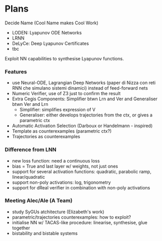 # Plans

Decide Name (Cool Name makes Cool Work)
- LODEN: Lyapunov ODE Networks
- LRNN
- DeLyCe: Deep Lyapunov Certificates
- tbc

Exploit NN capabilities to synthesise Lyapunov functions. 

### Features

- use Neural-ODE, Lagrangian Deep Networks (paper di Nizza con reti RNN che simulano sistemi dinamici) instead of feed-forward nets
- Numeric Verifier, use of Z3 just to confirm the result
- Extra Cegis Components: Simplifier btwn Lrn and Ver and Generaliser btwn Ver and Lrn
  - Simplifier: simplifies expression of V
  - Generaliser: either develops trajectories from the ctx, or gives a parametric ctx
- Automatic Activation Selection (Darboux or Handelmann - inspired)
- Template as counterexamples (parametric ctx?)
- Trajectories as counterexamples

### Difference from LNN

- new loss function: need a continuous loss
- bias = True and last layer w/ weights, not just ones
- support for several activation functions: quadratic, parabolic ramp, linear/quadratic
- support non-poly activations: log, trigonometry 
- support for dReal verifier in combination with non-poly activations

### Meeting Alec/Ale (A Team)

- study SyGUs atchitecture (Elizabeth's work)
- parametric/trajectories counterexamples: how to exploit?
- initialise NN w/ TACAS-like procedure: linearise, synthesise, glue together
- bistability and bistable systems

